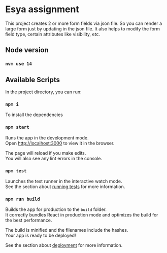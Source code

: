 # Esya assignment

This project creates 2 or more form fields via json file.
So you can render a large form just by updating in the json file.
It also helps to modify the form field type, certain attributes like visibility, etc.

## Node version

### `nvm use 14`

## Available Scripts

In the project directory, you can run:

### `npm i`

To install the dependencies

### `npm start`

Runs the app in the development mode.<br>
Open [http://localhost:3000](http://localhost:3000) to view it in the browser.

The page will reload if you make edits.<br>
You will also see any lint errors in the console.

### `npm test`

Launches the test runner in the interactive watch mode.<br>
See the section about [running tests](#running-tests) for more information.

### `npm run build`

Builds the app for production to the `build` folder.<br>
It correctly bundles React in production mode and optimizes the build for the best performance.

The build is minified and the filenames include the hashes.<br>
Your app is ready to be deployed!

See the section about [deployment](#deployment) for more information.

